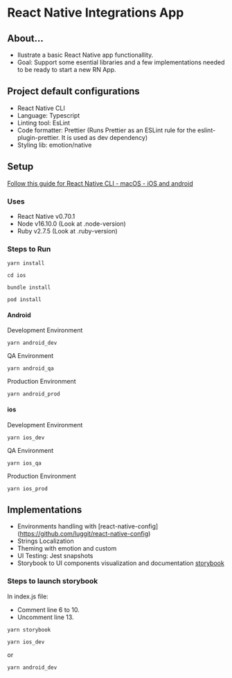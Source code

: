 # React Native Integrations App

<h2>About...</h2>

- Ilustrate a basic React Native app functionallity.
- Goal: Support some esential libraries and a few implementations needed to be ready to start a new RN App.

<h2>Project default configurations</h2>

- React Native CLI
- Language: Typescript
- Linting tool: EsLint
- Code formatter: Prettier
  (Runs Prettier as an ESLint rule for the eslint-plugin-prettier. It is used as dev dependency)
- Styling lib: emotion/native

<h2>Setup</h2>

[Follow this guide for React Native CLI - macOS - iOS and android](https://reactnative.dev/docs/environment-setup)

<h3>Uses</h3>

- React Native v0.70.1
- Node v16.10.0 (Look at \.node-version)
- Ruby v2.7.5 (Look at \.ruby-version)

<h3>Steps to Run</h3>

```
yarn install
```

```
cd ios
```

```
bundle install
```

```
pod install
```

<h4>Android</h4>
Development Environment

```
yarn android_dev
```

QA Environment

```
yarn android_qa
```

Production Environment

```
yarn android_prod
```

<h4>ios</h4>
Development Environment

```
yarn ios_dev
```

QA Environment

```
yarn ios_qa
```

Production Environment

```
yarn ios_prod
```

<h2>Implementations</h2>

- Environments handling with [react-native-config] (https://github.com/luggit/react-native-config)
- Strings Localization
- Theming with emotion and custom
- UI Testing: Jest snapshots
- Storybook to UI components visualization and documentation [storybook](https://storybook.js.org/docs/react/get-started/introduction)

<h3>Steps to launch storybook</h3>

In index.js file:

- Comment line 6 to 10.
- Uncomment line 13.

```
yarn storybook
```

```
yarn ios_dev
```

or

```
yarn android_dev
```
